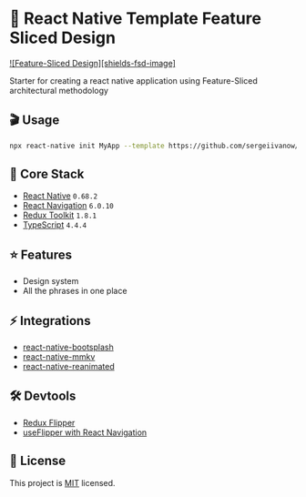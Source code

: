 # 🧩 React Native Template Feature Sliced Design

[![Feature-Sliced Design][shields-fsd-image]](https://feature-sliced.design/)

Starter for creating a react native application using Feature-Sliced architectural methodology

## 🎬 Usage

```sh
npx react-native init MyApp --template https://github.com/sergeiivanow/react-native-fsd-templete.git
```

## 🚀 Core Stack

- [React Native](https://reactnative.dev) `0.68.2`
- [React Navigation](https://reactnavigation.org/docs/getting-started) `6.0.10`
- [Redux Toolkit](https://redux-toolkit.js.org) `1.8.1`
- [TypeScript](https://www.typescriptlang.org) `4.4.4`

## ⭐️ Features

- Design system
- All the phrases in one place 

## ⚡️ Integrations 

- [react-native-bootsplash](https://github.com/zoontek/react-native-bootsplash)
- [react-native-mmkv](https://github.com/mrousavy/react-native-mmkv)
- [react-native-reanimated](https://github.com/software-mansion/react-native-reanimated)

## 🛠 Devtools 

- [Redux Flipper](https://github.com/jk-gan/redux-flipper)
- [useFlipper with React Navigation](https://reactnavigation.org/docs/devtools/#useflipper)

## 🔖 License

This project is [MIT](LICENSE) licensed.



